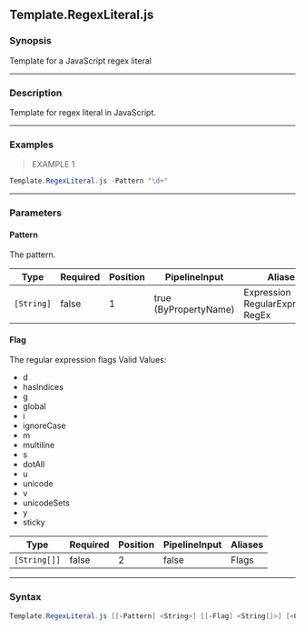 Template.RegexLiteral.js
------------------------

### Synopsis
Template for a JavaScript regex literal

---

### Description

Template for regex literal in JavaScript.

---

### Examples
> EXAMPLE 1

```PowerShell
Template.RegexLiteral.js -Pattern "\d+"
```

---

### Parameters
#### **Pattern**
The pattern.

|Type      |Required|Position|PipelineInput        |Aliases                                   |
|----------|--------|--------|---------------------|------------------------------------------|
|`[String]`|false   |1       |true (ByPropertyName)|Expression<br/>RegularExpression<br/>RegEx|

#### **Flag**
The regular expression flags
Valid Values:

* d
* hasIndices
* g
* global
* i
* ignoreCase
* m
* multiline
* s
* dotAll
* u
* unicode
* v
* unicodeSets
* y
* sticky

|Type        |Required|Position|PipelineInput|Aliases|
|------------|--------|--------|-------------|-------|
|`[String[]]`|false   |2       |false        |Flags  |

---

### Syntax
```PowerShell
Template.RegexLiteral.js [[-Pattern] <String>] [[-Flag] <String[]>] [<CommonParameters>]
```
